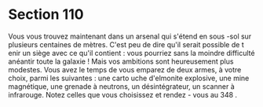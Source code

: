 # Section 110

Vous vous trouvez maintenant dans un arsenal qui s'étend en
sous -sol sur plusieurs centaines de mètres. C'est peu de dire qu'il
serait possible de t enir un siège avec ce qu'il contient : vous
pourriez sans la moindre difficulté anéantir toute la galaxie !
Mais vos ambitions sont heureusement plus modestes. Vous avez
le temps de vous emparez de deux armes, à votre choix, parmi les
suivantes : une carto uche d'elmonite explosive, une mine
magnétique, une grenade à neutrons, un désintégrateur, un
scanner à infrarouge. Notez celles que vous choisissez et rendez -
vous au 348 .